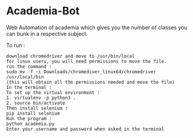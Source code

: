 # Academia-Bot
Web Automation of academia which gives you the number of classes you can bunk in a respective subject.

To run : 

    download chromedriver and move to /usr/bin/local
    for linux users, you will need permissions to move the file.
    run the command : 
    sudo mv -f -i Downloads/chromediver_linux64/chromedriver /usr/local/bin
    (this will obtain all the permissions needed and move the file)
    In the terminal : 
    To set up the virtual environment : 
    1. virtualenv -p python3 .
    2. source bin/activate
    Then install selenium : 
    pip install selenium
    Run the program : 
    python academia.py
    Enter your username and password when asked in the terminal

